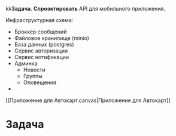 kk**Задача**.
**Спроэктировать** API для мобильного приложения.

Инфраструктурная схема:
- Броккер сообщений
- Файловое хранилище (minio)
- База данных (postgres)
- Сервис авторизации
- Сервис нотификации
- Админка
	- Новости
	- Группы
	- Оповещения
-
[[Приложение для Автокарт.canvas|Приложение для Автокарт]]

# Задача
